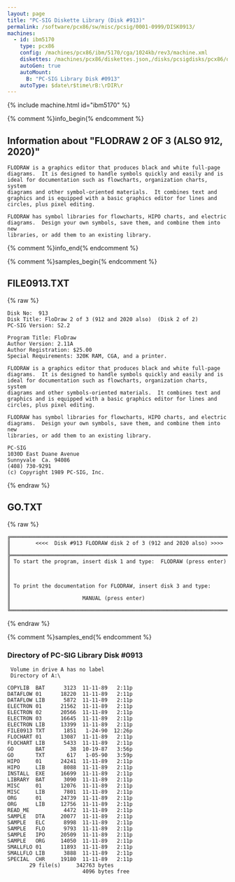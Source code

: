```yaml
---
layout: page
title: "PC-SIG Diskette Library (Disk #913)"
permalink: /software/pcx86/sw/misc/pcsig/0001-0999/DISK0913/
machines:
  - id: ibm5170
    type: pcx86
    config: /machines/pcx86/ibm/5170/cga/1024kb/rev3/machine.xml
    diskettes: /machines/pcx86/diskettes.json,/disks/pcsigdisks/pcx86/diskettes.json
    autoGen: true
    autoMount:
      B: "PC-SIG Library Disk #0913"
    autoType: $date\r$time\rB:\rDIR\r
---
```


{% include machine.html id="ibm5170" %}

{% comment %}info_begin{% endcomment %}

## Information about "FLODRAW 2 OF 3 (ALSO 912, 2020)"

    FLODRAW is a graphics editor that produces black and white full-page
    diagrams.  It is designed to handle symbols quickly and easily and is
    ideal for documentation such as flowcharts, organization charts, system
    diagrams and other symbol-oriented materials.  It combines text and
    graphics and is equipped with a basic graphics editor for lines and
    circles, plus pixel editing.
    
    FLODRAW has symbol libraries for flowcharts, HIPO charts, and electric
    diagrams.  Design your own symbols, save them, and combine them into new
    libraries, or add them to an existing library.
{% comment %}info_end{% endcomment %}

{% comment %}samples_begin{% endcomment %}

## FILE0913.TXT

{% raw %}
```
Disk No:  913                                                           
Disk Title: FloDraw 2 of 3 (912 and 2020 also)  (Disk 2 of 2)           
PC-SIG Version: S2.2                                                    
                                                                        
Program Title: FloDraw                                                  
Author Version: 2.11A                                                   
Author Registration: $25.00                                             
Special Requirements: 320K RAM, CGA, and a printer.                     
                                                                        
FLODRAW is a graphics editor that produces black and white full-page    
diagrams.  It is designed to handle symbols quickly and easily and is   
ideal for documentation such as flowcharts, organization charts, system 
diagrams and other symbols-oriented materials.  It combines text and    
graphics and is equipped with a basic graphics editor for lines and     
circles, plus pixel editing.                                            
                                                                        
FLODRAW has symbol libraries for flowcharts, HIPO charts, and electric  
diagrams.  Design your own symbols, save them, and combine them into new
libraries, or add them to an existing library.                          
                                                                        
PC-SIG                                                                  
1030D East Duane Avenue                                                 
Sunnyvale  Ca. 94086                                                    
(408) 730-9291                                                          
(c) Copyright 1989 PC-SIG, Inc.                                         
```
{% endraw %}

## GO.TXT

{% raw %}
```
╔═════════════════════════════════════════════════════════════════════════╗
║        <<<<  Disk #913 FLODRAW disk 2 of 3 (912 and 2020 also) >>>>     ║
╠═════════════════════════════════════════════════════════════════════════╣
║ To start the program, insert disk 1 and type:  FLODRAW (press enter)    ║
║                                                                         ║
║ To print the documentation for FLODRAW, insert disk 3 and type:         ║
║                       MANUAL (press enter)                              ║
╚═════════════════════════════════════════════════════════════════════════╝
```
{% endraw %}

{% comment %}samples_end{% endcomment %}

### Directory of PC-SIG Library Disk #0913

     Volume in drive A has no label
     Directory of A:\

    COPYLIB  BAT      3123  11-11-89   2:11p
    DATAFLOW 01      18220  11-11-89   2:11p
    DATAFLOW LIB      5872  11-11-89   2:11p
    ELECTRON 01      21562  11-11-89   2:11p
    ELECTRON 02      20566  11-11-89   2:11p
    ELECTRON 03      16645  11-11-89   2:11p
    ELECTRON LIB     13399  11-11-89   2:11p
    FILE0913 TXT      1851   1-24-90  12:26p
    FLOCHART 01      13087  11-11-89   2:11p
    FLOCHART LIB      5433  11-11-89   2:11p
    GO       BAT        38  10-19-87   3:56p
    GO       TXT       617   1-05-90   3:59p
    HIPO     01      24241  11-11-89   2:11p
    HIPO     LIB      8088  11-11-89   2:11p
    INSTALL  EXE     16699  11-11-89   2:11p
    LIBRARY  BAT      3090  11-11-89   2:11p
    MISC     01      12076  11-11-89   2:11p
    MISC     LIB      7801  11-11-89   2:11p
    ORG      01      24739  11-11-89   2:11p
    ORG      LIB     12756  11-11-89   2:11p
    READ_ME           4472  11-11-89   2:11p
    SAMPLE   DTA     20077  11-11-89   2:11p
    SAMPLE   ELC      8998  11-11-89   2:11p
    SAMPLE   FLO      9793  11-11-89   2:11p
    SAMPLE   IPO     20509  11-11-89   2:11p
    SAMPLE   ORG     14050  11-11-89   2:11p
    SMALLFLO 01      11893  11-11-89   2:11p
    SMALLFLO LIB      3888  11-11-89   2:11p
    SPECIAL  CHR     19180  11-11-89   2:11p
           29 file(s)     342763 bytes
                            4096 bytes free
